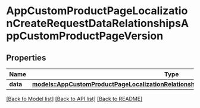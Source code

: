 # AppCustomProductPageLocalizationCreateRequestDataRelationshipsAppCustomProductPageVersion

## Properties

Name | Type | Description | Notes
------------ | ------------- | ------------- | -------------
**data** | [**models::AppCustomProductPageLocalizationRelationshipsAppCustomProductPageVersionData**](AppCustomProductPageLocalization_relationships_appCustomProductPageVersion_data.md) |  | 

[[Back to Model list]](../README.md#documentation-for-models) [[Back to API list]](../README.md#documentation-for-api-endpoints) [[Back to README]](../README.md)


